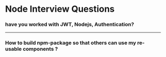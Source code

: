 # Node Interview Questions

### have you worked with JWT, Nodejs, Authentication?

---
### How to build npm-package so that others can use my re-usable components ?
